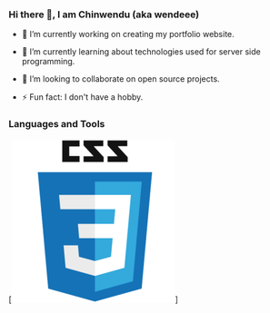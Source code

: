 ### Hi there 👋, I am Chinwendu (aka wendeee)

- 🔭 I’m currently working on creating my portfolio website.
- 🌱 I’m currently learning about technologies used for server side programming.

- 👯 I’m looking to collaborate on open source projects.

- ⚡ Fun fact: I don't have a hobby.

### Languages and Tools
[<img src="https://raw.githubusercontent.com/github/explore/80688e429a7d4ef2fca1e82350fe8e3517d3494d/topics/css/css.png" alt="CSS3 icon">]

<!--
**wendeee/wendeee** is a ✨ _special_ ✨ repository because its `README.md` (this file) appears on your GitHub profile.

Here are some ideas to get you started:

- 🔭 I’m currently working on ...
- 🌱 I’m currently learning ...
- 👯 I’m looking to collaborate on ...
- 🤔 I’m looking for help with ...
- 💬 Ask me about ...
- 📫 How to reach me: ...
- 😄 Pronouns: ...
- ⚡ Fun fact: ...
-->
